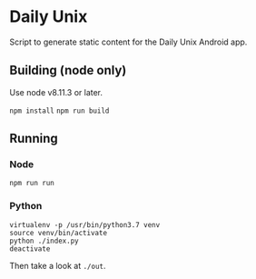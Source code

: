 # Daily Unix

Script to generate static content for the Daily Unix Android app.

## Building (node only)

Use node v8.11.3 or later.

`npm install`
`npm run build`

## Running

### Node

`npm run run`

### Python

```
virtualenv -p /usr/bin/python3.7 venv
source venv/bin/activate
python ./index.py
deactivate
```

Then take a look at `./out`.
